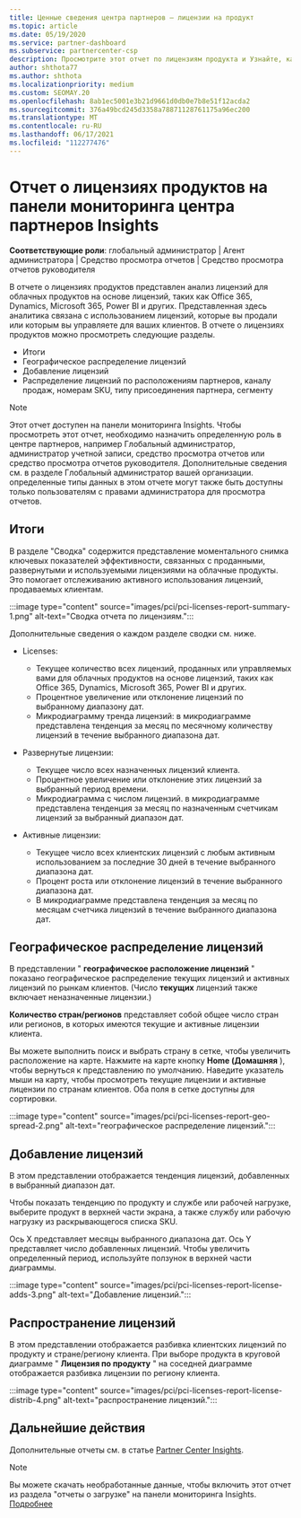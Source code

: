 ```yaml
---
title: Ценные сведения центра партнеров — лицензии на продукт
ms.topic: article
ms.date: 05/19/2020
ms.service: partner-dashboard
ms.subservice: partnercenter-csp
description: Просмотрите этот отчет по лицензиям продукта и Узнайте, как улучшить работу с лицензированными облачными продуктами, которые вы продаете или управляете клиентами.
author: shthota77
ms.author: shthota
ms.localizationpriority: medium
ms.custom: SEOMAY.20
ms.openlocfilehash: 8ab1ec5001e3b21d9661d0db0e7b8e51f12acda2
ms.sourcegitcommit: 376a49bcd245d3358a78871128761175a96ec200
ms.translationtype: MT
ms.contentlocale: ru-RU
ms.lasthandoff: 06/17/2021
ms.locfileid: "112277476"
---
```

# <a name="product-licenses-report-in-the-partner-center-insights-dashboard"></a>Отчет о лицензиях продуктов на панели мониторинга центра партнеров Insights

**Соответствующие роли**: глобальный администратор | Агент администратора | Средство просмотра отчетов | Средство просмотра отчетов руководителя

В отчете о лицензиях продуктов представлен анализ лицензий для облачных продуктов на основе лицензий, таких как Office 365, Dynamics, Microsoft 365, Power BI и других. Представленная здесь аналитика связана с использованием лицензий, которые вы продали или которым вы управляете для ваших клиентов. В отчете о лицензиях продуктов можно просмотреть следующие разделы.

- Итоги
- Географическое распределение лицензий
- Добавление лицензий
- Распределение лицензий по расположениям партнеров, каналу продаж, номерам SKU, типу присоединения партнера, сегменту

 > [!NOTE]
 > Этот отчет доступен на панели мониторинга Insights. Чтобы просмотреть этот отчет, необходимо назначить определенную роль в центре партнеров, например Глобальный администратор, администратор учетной записи, средство просмотра отчетов или средство просмотра отчетов руководителя. Дополнительные сведения см. в разделе Глобальный администратор вашей организации. определенные типы данных в этом отчете могут также быть доступны только пользователям с правами администратора для просмотра отчетов.

## <a name="summary"></a>Итоги

В разделе "Сводка" содержится представление моментального снимка ключевых показателей эффективности, связанных с проданными, развернутыми и используемыми лицензиями на облачные продукты. Это помогает отслеживанию активного использования лицензий, продаваемых клиентам.

:::image type="content" source="images/pci/pci-licenses-report-summary-1.png" alt-text="Сводка отчета по лицензиям.":::

Дополнительные сведения о каждом разделе сводки см. ниже.

- Licenses: 
  - Текущее количество всех лицензий, проданных или управляемых вами для облачных продуктов на основе лицензий, таких как Office 365, Dynamics, Microsoft 365, Power BI и других.
  - Процентное увеличение или отклонение лицензий по выбранному диапазону дат.
  - Микродиаграмму тренда лицензий: в микродиаграмме представлена тенденция за месяц по месячному количеству лицензий в течение выбранного диапазона дат.

- Развернутые лицензии:
  - Текущее число всех назначенных лицензий клиента.
  - Процентное увеличение или отклонение этих лицензий за выбранный период времени.
  - Микродиаграмма с числом лицензий. в микродиаграмме представлена тенденция за месяц по назначенным счетчикам лицензий за выбранный диапазон дат.

- Активные лицензии: 
  - Текущее число всех клиентских лицензий с любым активным использованием за последние 30 дней в течение выбранного диапазона дат.
  - Процент роста или отклонение лицензий в течение выбранного диапазона дат.
  - В микродиаграмме представлена тенденция за месяц по месяцам счетчика лицензий в течение выбранного диапазона дат.

## <a name="geographical-spread-of-licenses"></a>Географическое распределение лицензий

В представлении " **географическое расположение лицензий** " показано географическое распределение текущих лицензий и активных лицензий по рынкам клиентов. (Число **текущих** лицензий также включает неназначенные лицензии.)

**Количество стран/регионов** представляет собой общее число стран или регионов, в которых имеются текущие и активные лицензии клиента.

Вы можете выполнить поиск и выбрать страну в сетке, чтобы увеличить расположение на карте. Нажмите на карте кнопку **Home (Домашняя** ), чтобы вернуться к представлению по умолчанию. Наведите указатель мыши на карту, чтобы просмотреть текущие лицензии и активные лицензии по странам клиентов. Оба поля в сетке доступны для сортировки.

:::image type="content" source="images/pci/pci-licenses-report-geo-spread-2.png" alt-text="географическое распределение лицензий.":::

## <a name="license-adds"></a>Добавление лицензий

В этом представлении отображается тенденция лицензий, добавленных в выбранный диапазон дат. 

Чтобы показать тенденцию по продукту и службе или рабочей нагрузке, выберите продукт в верхней части экрана, а также службу или рабочую нагрузку из раскрывающегося списка SKU.

Ось X представляет месяцы выбранного диапазона дат. Ось Y представляет число добавленных лицензий. Чтобы увеличить определенный период, используйте ползунок в верхней части диаграммы.

:::image type="content" source="images/pci/pci-licenses-report-license-adds-3.png" alt-text="Добавление лицензий.":::

## <a name="license-distribution"></a>Распространение лицензий

В этом представлении отображается разбивка клиентских лицензий по продукту и стране/региону клиента. При выборе продукта в круговой диаграмме " **Лицензия по продукту** " на соседней диаграмме отображается разбивка лицензии по региону клиента.

:::image type="content" source="images/pci/pci-licenses-report-license-distrib-4.png" alt-text="распространение лицензий.":::

## <a name="next-steps"></a>Дальнейшие действия

Дополнительные отчеты см. в статье [Partner Center Insights](partner-center-insights.md).

>[!NOTE] 
> Вы можете скачать необработанные данные, чтобы включить этот отчет из раздела "отчеты о загрузке" на панели мониторинга Insights. [Подробнее](pci-download-reports.md)
